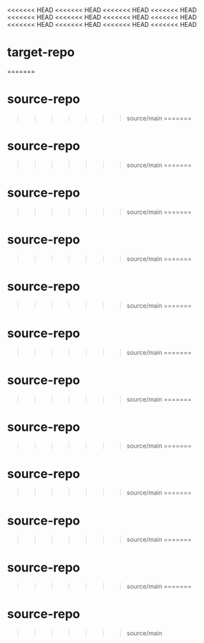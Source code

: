 <<<<<<< HEAD
<<<<<<< HEAD
<<<<<<< HEAD
<<<<<<< HEAD
<<<<<<< HEAD
<<<<<<< HEAD
<<<<<<< HEAD
<<<<<<< HEAD
<<<<<<< HEAD
<<<<<<< HEAD
<<<<<<< HEAD
<<<<<<< HEAD
# target-repo
=======
# source-repo
>>>>>>> source/main
=======
# source-repo
>>>>>>> source/main
=======
# source-repo
>>>>>>> source/main
=======
# source-repo
>>>>>>> source/main
=======
# source-repo
>>>>>>> source/main
=======
# source-repo
>>>>>>> source/main
=======
# source-repo
>>>>>>> source/main
=======
# source-repo
>>>>>>> source/main
=======
# source-repo
>>>>>>> source/main
=======
# source-repo
>>>>>>> source/main
=======
# source-repo
>>>>>>> source/main
=======
# source-repo
>>>>>>> source/main
